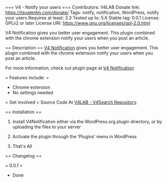=== V4 - Notify your users ===
Contributors: V4LAB
Donate link: https://itsvalentin.com/donate/
Tags: notify, notification, WordPress, notify your users 
Requires at least: 3.3
Tested up to: 5.6
Stable tag: 0.0.1
License: GPLv2 or later
License URI: https://www.gnu.org/licenses/gpl-2.0.html

V4 Notification gives you better user engagement. This plugin combined with the chrome extension notify your users when you post an article.


== Description ==
[V4 Notification](https://itsvalentin.com/v4_notification/) gives you better user engagement. This plugin combined with the chrome extension notify your users when you post an article.

For more information, check out plugin page at [V4 Notification](https://itsvalentin.com/v4_notification/)


= Features include: =

* Chrome extension
* No settings needed


= Get involved =
Source Code At [V4LAB - V4Search Repository](https://github.com/V4LAB/V4Notification).



== Installation ==

1. Install V4Notification either via the WordPress.org plugin directory, or by uploading the files to your server

2. Activate the plugin through the 'Plugins' menu in WordPress

3. That's All


== Changelog ==

= 0.0.1 =
* Done